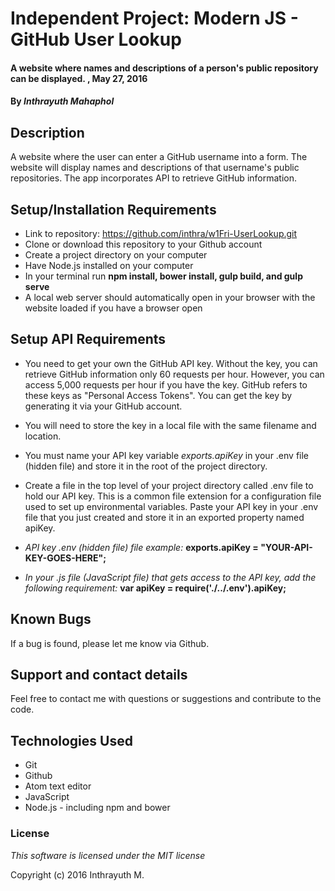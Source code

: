 # Independent Project: Modern JS - GitHub User Lookup

#### A website where names and descriptions of a person's public repository can be displayed. , May 27, 2016

#### By _Inthrayuth Mahaphol_

## Description

A website where the user can enter a GitHub username into a form. The website will display names and descriptions of that username's public repositories. The app incorporates API to retrieve GitHub information.

## Setup/Installation Requirements

* Link to repository: https://github.com/inthra/w1Fri-UserLookup.git
* Clone or download this repository to your Github account
* Create a project directory on your computer
* Have Node.js installed on your computer
* In your terminal run **npm install, bower install, gulp build, and gulp serve**
* A local web server should automatically open in your browser with the website loaded if you have a browser open

## Setup API Requirements

* You need to get your own the GitHub API key. Without the key, you can retrieve GitHub information only 60 requests per hour. However, you can access 5,000 requests per hour if you have the key. GitHub refers to these keys as "Personal Access Tokens". You can get the key by generating it via your GitHub account.

* You will need to store the key in a local file with the same filename and location.

* You must name your API key variable _exports.apiKey_ in your .env file (hidden file) and store it in the root of the project directory.

* Create a file in the top level of your project directory called .env file to hold our API key. This is a common file extension for a configuration file used to set up environmental variables. Paste your API key in your .env file that you just created and store it in an exported property named apiKey.

* _API key .env (hidden file) file example:_
**exports.apiKey = "YOUR-API-KEY-GOES-HERE";**

* _In your .js file (JavaScript file) that gets access to the API key, add the following requirement:_
**var apiKey = require('./../.env').apiKey;**

## Known Bugs

If a bug is found, please let me know via Github.

## Support and contact details

Feel free to contact me with questions or suggestions and contribute to the code.

## Technologies Used

* Git
* Github
* Atom text editor
* JavaScript
* Node.js - including npm and bower

### License

_This software is licensed under the MIT license_

Copyright (c) 2016 Inthrayuth M.

